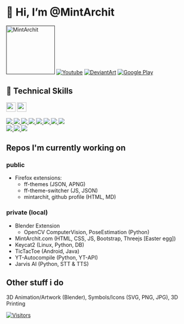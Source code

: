 
<h1> 👋 Hi, I’m @MintArchit </h1>

<span align="left">
<a href=""><img width="130" alt="MintArchit" title="MintArchit" src="https://img.shields.io/badge/MintArchit-darkgrey?style=for-the-badge&logo=" /></a>
<a href="https://www.youtube.com/channel/UC3kiIQ_Hv_mfGmGGPrVYTDA"><img alt="Youtube" title="Youtube" src="https://img.shields.io/badge/YouTube-white?style=for-the-badge&logo=youtube&logoColor=red" /></a>
<a href="https://www.deviantart.com/mintarchit">
<img alt="DeviantArt" title="DeviantArt" src="https://img.shields.io/badge/DeviantArt-black?style=for-the-badge&logo=deviantart&logoColor=05CC47" /></a>
<a href="https://play.google.com/store/apps/developer?id=MintArchit">
<img alt="Google Play" title="Google Play" src="https://img.shields.io/badge/Google%20Play-white?style=for-the-badge&logo=googleplay&logoColor=black" /></a>
</span>

## 💼 Technical Skills

<span align="left">
<a target="blank" href="https://en.wikipedia.org/wiki/HTML5"><img height="25" src="https://cdn.jsdelivr.net/gh/devicons/devicon/icons/html5/html5-original.svg" /></a>
<a target="blank" href="https://en.wikipedia.org/wiki/CSS3"><img height="25" src="https://cdn.jsdelivr.net/gh/devicons/devicon/icons/css3/css3-original.svg" /></a>
</span>

[
![](https://img.shields.io/badge/Code-HTML5-informational?style=flat&logo=HTML5&color=E34F26)
![](https://img.shields.io/badge/Code-JavaScript-informational?style=flat&logo=JavaScript&color=F7DF1E)
![](https://img.shields.io/badge/Code-CSS3-informational?style=flat&logo=CSS3&color=1572B6)
![](https://img.shields.io/badge/Code-MySQL-informational?style=flat&logo=MySQL&color=181717)
![](https://img.shields.io/badge/Code-SQLite-informational?style=flat&logo=SQLite&color=003B57)
![](https://img.shields.io/badge/Code-Python-informational?style=flat&logo=Python&color=003B57)
![](https://img.shields.io/badge/Code-Java-informational?style=flat&logo=Java&color=003B57)
![](https://img.shields.io/badge/Code-Material--UI-informational?style=flat&logo=Material-UI&color=0081CB)
</br>
![](https://img.shields.io/badge/Tools-Netlify-informational?style=flat&logo=netlify&color=00C7B7)
![](https://img.shields.io/badge/Tools-Git-informational?style=flat&logo=Git&color=F05032)
![](https://img.shields.io/badge/Tools-GitHub-informational?style=flat&logo=GitHub&color=181717)
](#)

## Repos I'm currently working on 

### public
- Firefox extensions:
  - ff-themes (JSON, APNG)
  - ff-theme-switcher (JS, JSON)
  - mintarchit, github profile (HTML, MD)

### private (local)
- Blender Extension
  - OpenCV ComputerVision, PoseEstimation (Python)
- MintArchit.com (HTML, CSS, JS, Bootstrap, Threejs [Easter egg])
- Keycat2 (Linux, Python, DB)
- TicTacToe (Android, Java)
- YT-Autocompile (Python, YT-API)
- Jarvis AI (Python, STT & TTS)

## Other stuff i do

3D Animation/Artwork (Blender), Symbols/Icons (SVG, PNG, JPG), 3D Printing

[![Visitors](https://visitor-badge.glitch.me/badge?page_id=MintArchit.MintArchit)](#profile)

<!---
- 👀 I’m interested in ...
- 🌱 I’m currently learning ...
- 💞️ I’m looking to collaborate on ...
- 📫 How to reach me ...
MintArchit/MintArchit is a ✨ special ✨ repository because its `README.md` (this file) appears on your GitHub profile.
You can click the Preview link to take a look at your changes.
--->
